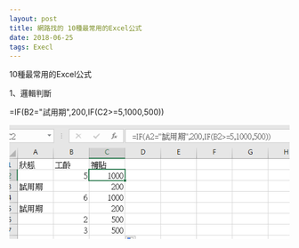 ```yaml
---
layout: post
title: 網路找的 10種最常用的Excel公式
date: 2018-06-25
tags: Execl
---
```


10種最常用的Excel公式

1、邏輯判斷

=IF(B2="試用期",200,IF(C2>=5,1000,500))

<img src="/images/posts/Execl/p101.png">
